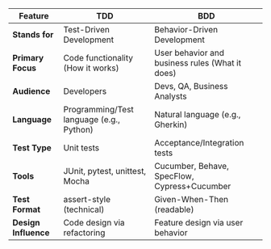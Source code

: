 | Feature              | **TDD**                                  | **BDD**                                         |
| -------------------- | ---------------------------------------- | ----------------------------------------------- |
| **Stands for**       | Test-Driven Development                  | Behavior-Driven Development                     |
| **Primary Focus**    | Code functionality (How it works)        | User behavior and business rules (What it does) |
| **Audience**         | Developers                               | Devs, QA, Business Analysts                     |
| **Language**         | Programming/Test language (e.g., Python) | Natural language (e.g., Gherkin)                |
| **Test Type**        | Unit tests                               | Acceptance/Integration tests                    |
| **Tools**            | JUnit, pytest, unittest, Mocha           | Cucumber, Behave, SpecFlow, Cypress+Cucumber    |
| **Test Format**      | assert-style (technical)                 | Given-When-Then (readable)                      |
| **Design Influence** | Code design via refactoring              | Feature design via user behavior                |
